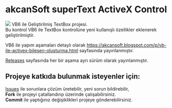 # akcanSoft superText ActiveX Control
<img src="https://1.bp.blogspot.com/-zyNXx6uARzA/X7QYLrJjBwI/AAAAAAACXYk/hW4cva6sAbQNSZEbOfpvd6NEpWmBeIVyACLcBGAsYHQ/s0/actx.gif"> VB6 ile Geliştirilmiş TextBox projesi.<br>
Bu kontrol VB6 ile TextBox kontrolüne yeni kullanışlı özellikler eklenerek geliştirilmiştir.

VB6 ile yapım aşamaları detaylı olarak https://akcansoft.blogspot.com/p/vb-ile-activex-bilesen-olusturma.html sayfasında yayınlanmıştır.<br>

<a href="https://github.com/akcansoft/superText-ActiveX-Control/releases">Releases</a> sayfasında her bir aşama ayrı sürüm olarak yayınlanmıştır.<br>

## Projeye katkıda bulunmak isteyenler için:

<a href="https://github.com/akcansoft/superText-ActiveX-Control/issues">Issues</a> ile sorunlara çözüm üretebilir, yeni sorun bildirebilir,<br>
**Fork** ile projeyi çatallandırıp üzerinde çalışabilirsiniz.<br>
**Commit** ile yaptığınız değişiklikleri projeye gönderebilirsiniz.
